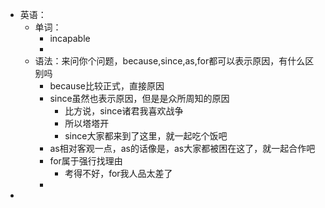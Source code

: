 - 英语：
	- 单词：
		- incapable
		-
	- 语法：来问你个问题，because,since,as,for都可以表示原因，有什么区别吗
		- because比较正式，直接原因
		- since虽然也表示原因，但是是众所周知的原因
			- 比方说，since诸君我喜欢战争
			- 所以塔塔开
			- since大家都来到了这里，就一起吃个饭吧
		- as相对客观一点，as的话像是，as大家都被困在这了，就一起合作吧
		- for属于强行找理由
			- 考得不好，for我人品太差了
		-
-